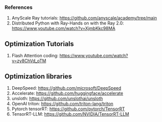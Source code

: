 ### References
1. AnyScale Ray tutorials: https://github.com/anyscale/academy/tree/main
2. Distributed Python with Ray-Hands on with the Ray 2.0: https://www.youtube.com/watch?v=XjmbKkc98MA




## Optimization Tutorials
1. Flash Attention coding: https://www.youtube.com/watch?v=zy8ChVd_oTM


## Optimization libraries
1. DeepSpeed: https://github.com/microsoft/DeepSpeed
2. Accelerate: https://github.com/huggingface/accelerate
3. unsloth: https://github.com/unslothai/unsloth
4. OpenAI triton: https://github.com/triton-lang/triton
5. Pytorch tensorRT: https://github.com/pytorch/TensorRT
6. TensorRT-LLM: https://github.com/NVIDIA/TensorRT-LLM